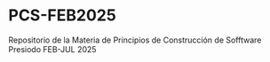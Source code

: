 # PCS-FEB2025
Repositorio de la Materia de Principios de Construcción de Sofftware Presiodo FEB-JUL 2025
